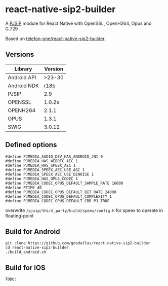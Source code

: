 # react-native-sip2-builder
A [PJSIP](https://www.pjsip.org) module for React Native with OpenSSL, OpenH264, Opus and G.729

Based on [telefon-one/react-native-sip2-builder](https://github.com/telefon-one/react-native-sip2-builder)


## Versions
| Library              | Version |
|----------------------|---------|
| Android API          | >23-30  |
| Android NDK          | r18b    |
| PJSIP                | 2.9     |
| OPENSSL              | 1.0.2s  |
| OPENH264             | 2.1.1   | 
| OPUS                 | 1.3.1   |
| SWIG                 | 3.0.12  |

## Defined options
```
#define PJMEDIA_AUDIO_DEV_HAS_ANDROID_JNI 0
#define PJMEDIA_HAS_WEBRTC_AEC 1
#define PJMEDIA_HAS_SPEEX_AEC 1
#define PJMEDIA_SPEEX_AEC_USE_AGC 1
#define PJMEDIA_SPEEX_AEC_USE_DENOISE 1
#define PJMEDIA_HAS_OPUS_CODEC 1
#define PJMEDIA_CODEC_OPUS_DEFAULT_SAMPLE_RATE 16000
#define PTIME 40
#define PJMEDIA_CODEC_OPUS_DEFAULT_BIT_RATE 24000
#define PJMEDIA_CODEC_OPUS_DEFAULT_COMPLEXITY 1
#define PJMEDIA_CODEC_OPUS_DEFAULT_CBR PJ_TRUE
```

overwrite `/pjsip/third_party/build/speex/config.h` for speex to operate in floating-point


## Build for Android
```
git clone https://github.com/goodatlas/react-native-sip2-builder
cd react-native-sip2-builder
./build_android.sh
```

## Build for iOS
```
TODO:
```
